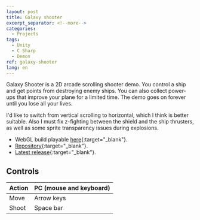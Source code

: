 ```yaml
---
layout: post
title: Galaxy shooter
excerpt_separator: <!--more-->
categories:
  - Projects
tags:
  - Unity
  - C Sharp
  - Demos
ref: galaxy-shooter
lang: en
---
```


Galaxy Shooter is a 2D arcade scrolling shooter demo. 
You control a ship and get points from destroying enemy ships. 
You can also collect power-ups that improve your plane for a limited time. 
The demo goes on forever until you lose all your lives.

<!--more-->

I'd like to switch from vertical scrolling to horizontal, which I think is better suitable.
Also I must fix z-fighting between the shield and the ship thrusters, as well as some sprite transparency issues during explosions.

* WebGL build playable [here](/galaxy-shooter){:target="_blank"}.
* [Repository](https://github.com/azarrias/galaxy-shooter){:target="_blank"}.
* [Latest release](https://github.com/azarrias/galaxy-shooter/releases/latest){:target="_blank"}.

## Controls

Action | PC (mouse and keyboard) 
------ | ----------------------- 
Move   | Arrow keys              
Shoot  | Space bar               
